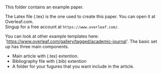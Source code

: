 This folder contains an example paper.

The Latex file (.tex) is the one used to create this paper.  You can open it at Overleaf.com.  
Singup for a free account at `https://www.overleaf.com/`.

You can look at other example templates here: `https://www.overleaf.com/gallery/tagged/academic-journal'.  The basic set up has three main components.

- Main article with (.tex) extention.
- Bibliography file with (.bib) extention
- A folder for your fugures that you want include in the article.


